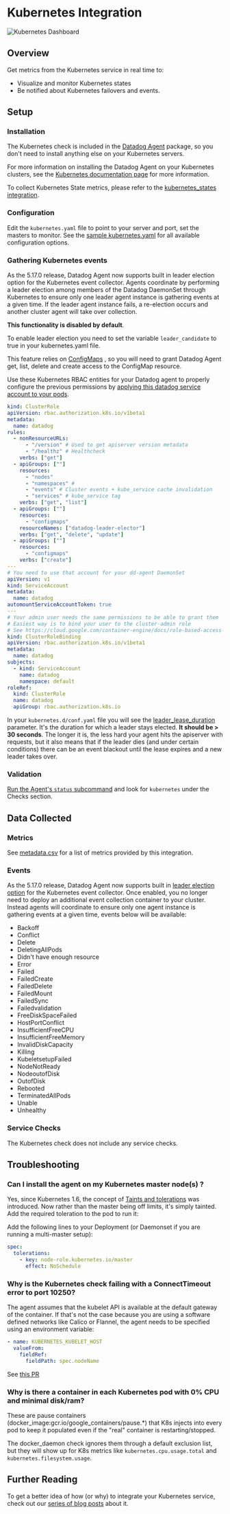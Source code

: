 # Kubernetes Integration

![Kubernetes Dashboard][1]

## Overview

Get metrics from the Kubernetes service in real time to:

- Visualize and monitor Kubernetes states
- Be notified about Kubernetes failovers and events.

## Setup

### Installation

The Kubernetes check is included in the [Datadog Agent][3] package, so you don't need to install anything else on your Kubernetes servers.

For more information on installing the Datadog Agent on your Kubernetes clusters, see the [Kubernetes documentation page][2] for more information.

To collect Kubernetes State metrics, please refer to the [kubernetes_states integration][13].


### Configuration

Edit the `kubernetes.yaml` file to point to your server and port, set the masters to monitor. See the [sample kubernetes.yaml][4] for all available configuration options.

### Gathering Kubernetes events

As the 5.17.0 release, Datadog Agent now supports built in leader election option for the Kubernetes event collector. Agents coordinate by performing a leader election among members of the Datadog DaemonSet through Kubernetes to ensure only one leader agent instance is gathering events at a given time.
If the leader agent instance fails, a re-election occurs and another cluster agent will take over collection.

**This functionality is disabled by default**.

To enable leader election you need to set the variable `leader_candidate` to true in your kubernetes.yaml file.

This feature relies on [ConfigMaps][5] , so you will need to grant Datadog Agent get, list, delete and create access to the ConfigMap resource.

Use these Kubernetes RBAC entities for your Datadog agent to properly configure the previous permissions by [applying this datadog service account to your pods][6].

```yaml
kind: ClusterRole
apiVersion: rbac.authorization.k8s.io/v1beta1
metadata:
  name: datadog
rules:
  - nonResourceURLs:
      - "/version" # Used to get apiserver version metadata
      - "/healthz" # Healthcheck
    verbs: ["get"]
  - apiGroups: [""]
    resources:
      - "nodes"
      - "namespaces" #
      - "events" # Cluster events + kube_service cache invalidation
      - "services" # kube_service tag
    verbs: ["get", "list"]
  - apiGroups: [""]
    resources:
      - "configmaps"
    resourceNames: ["datadog-leader-elector"]
    verbs: ["get", "delete", "update"]
  - apiGroups: [""]
    resources:
      - "configmaps"
    verbs: ["create"]
---
# You need to use that account for your dd-agent DaemonSet
apiVersion: v1
kind: ServiceAccount
metadata:
  name: datadog
automountServiceAccountToken: true
---
# Your admin user needs the same permissions to be able to grant them
# Easiest way is to bind your user to the cluster-admin role
# See https://cloud.google.com/container-engine/docs/role-based-access-control#setting_up_role-based_access_control
kind: ClusterRoleBinding
apiVersion: rbac.authorization.k8s.io/v1beta1
metadata:
  name: datadog
subjects:
  - kind: ServiceAccount
    name: datadog
    namespace: default
roleRef:
  kind: ClusterRole
  name: datadog
  apiGroup: rbac.authorization.k8s.io
```

In your `kubernetes.d/conf.yaml` file you will see the [leader_lease_duration][7] parameter. It's the duration for which a leader stays elected. **It should be > 30 seconds**.
The longer it is, the less hard your agent hits the apiserver with requests, but it also means that if the leader dies (and under certain conditions) there can be an event blackout until the lease expires and a new leader takes over.

### Validation

[Run the Agent's `status` subcommand][8] and look for `kubernetes` under the Checks section.

## Data Collected

### Metrics

See [metadata.csv][9] for a list of metrics provided by this integration.

### Events

As the 5.17.0 release, Datadog Agent now supports built in [leader election option](#gathering-kubernetes-events) for the Kubernetes event collector. Once enabled, you no longer need to deploy an additional event collection container to your cluster. Instead agents will coordinate to ensure only one agent instance is gathering events at a given time, events below will be available:

- Backoff
- Conflict
- Delete
- DeletingAllPods
- Didn't have enough resource
- Error
- Failed
- FailedCreate
- FailedDelete
- FailedMount
- FailedSync
- Failedvalidation
- FreeDiskSpaceFailed
- HostPortConflict
- InsufficientFreeCPU
- InsufficientFreeMemory
- InvalidDiskCapacity
- Killing
- KubeletsetupFailed
- NodeNotReady
- NodeoutofDisk
- OutofDisk
- Rebooted
- TerminatedAllPods
- Unable
- Unhealthy

### Service Checks

The Kubernetes check does not include any service checks.

## Troubleshooting

### Can I install the agent on my Kubernetes master node(s) ?

Yes, since Kubernetes 1.6, the concept of [Taints and tolerations][10] was introduced. Now rather than the master being off limits, it's simply tainted. Add the required toleration to the pod to run it:

Add the following lines to your Deployment (or Daemonset if you are running a multi-master setup):

```yaml
spec:
  tolerations:
    - key: node-role.kubernetes.io/master
      effect: NoSchedule
```

### Why is the Kubernetes check failing with a ConnectTimeout error to port 10250?

The agent assumes that the kubelet API is available at the default gateway of the container. If that's not the case because you are using a software defined networks like Calico or Flannel, the agent needs to be specified using an environment variable:

```yaml
- name: KUBERNETES_KUBELET_HOST
  valueFrom:
    fieldRef:
      fieldPath: spec.nodeName
```

See [this PR][11]

### Why is there a container in each Kubernetes pod with 0% CPU and minimal disk/ram?

These are pause containers (docker_image:gcr.io/google_containers/pause.\*) that K8s injects into every pod to keep it populated even if the "real" container is restarting/stopped.

The docker_daemon check ignores them through a default exclusion list, but they will show up for K8s metrics like `kubernetes.cpu.usage.total` and `kubernetes.filesystem.usage`.

## Further Reading

To get a better idea of how (or why) to integrate your Kubernetes service, check out our [series of blog posts][12] about it.

[1]: https://raw.githubusercontent.com/DataDog/integrations-core/master/kubernetes/images/kubernetes_dashboard.png
[2]: https://docs.datadoghq.com/agent/basic_agent_usage/kubernetes
[3]: https://app.datadoghq.com/account/settings#agent
[4]: https://github.com/DataDog/integrations-core/blob/master/kubernetes/datadog_checks/kubernetes/data/conf.yaml.example
[5]: https://kubernetes.io/docs/api-reference/v1.7/#configmap-v1-core
[6]: https://kubernetes.io/docs/tasks/configure-pod-container/configure-service-account
[7]: https://github.com/DataDog/integrations-core/blob/master/kubernetes/datadog_checks/kubernetes/data/conf.yaml.example#L118
[8]: https://docs.datadoghq.com/agent/guide/agent-commands/#agent-status-and-information
[9]: https://github.com/DataDog/integrations-core/blob/master/kubernetes/metadata.csv
[10]: https://blog.kubernetes.io/2017/03/advanced-scheduling-in-kubernetes.html
[11]: https://github.com/DataDog/dd-agent/pull/3051
[12]: https://www.datadoghq.com/blog/monitoring-kubernetes-era
[13]: https://docs.datadoghq.com/integrations/kubernetes/#kubernetes-state-metrics
